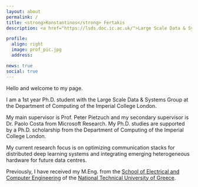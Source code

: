 ```yaml
---
layout: about
permalink: /
title: <strong>Konstantinos</strong> Fertakis
description: <a href="https://lsds.doc.ic.ac.uk/">Large Scale Data & Systems Group</a>, Imperial College London

profile:
  align: right
  image: prof_pic.jpg
  address: 

news: true
social: true
---
```


Hello and welcome to my page. 

I am a 1st year Ph.D. student with the Large Scale Data & Systems Group at the Department of Computing of the Imperial College London. 

My main supervisor is Prof. Peter Pietzuch and my secondary supervisor is Dr. Paolo Costa from Microsoft Research. My Ph.D. studies are supported by a Ph.D. scholarship from the Department of Computing of the Imperial College London. 

My current research focus is on optimizing communication stacks for distributed deep learning systems and integrating emerging heterogeneous hardware for future data centres. 

Previously, I have received my M.Eng. from the [School of Electrical and Computer Engineering](https://www.ece.ntua.gr/en) of the [National Technical University of Greece](https://www.ntua.gr/en/).

